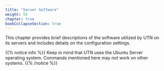 ```yaml
---
title: "Server Software"
weight: 55
chapter: true
bookCollapseSection: true
---
```


This chapter provides brief descriptions of the software utilized by UTN on its servers and includes details on the configuration settings.

{{% notice info %}}
Keep in mind that UTN uses the Ubuntu Server operating system. Commands mentioned here may not work on other systems.
{{% /notice %}}
